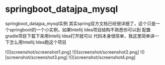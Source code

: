 # springboot_datajpa_mysql
springboot_datajpa_mysql实例
其实spring官方文档已经很详细了，这个只是一个springboot的一个小实例，如果Intellij Idea项目结构不熟悉你可以到
[](http://start.spring.io/)配置gradle项目下载下来用Intellij Idea打开就可以
代码本身很简单，我这里简单讲一下怎么用Intellij Idea跑这个项目      


!()[screenshot/screenshot1.png]
!()[screenshot/screenshot2.png]
!()[screenshot/screenshot3.png]
!()[screenshot/screenshot4.png]
